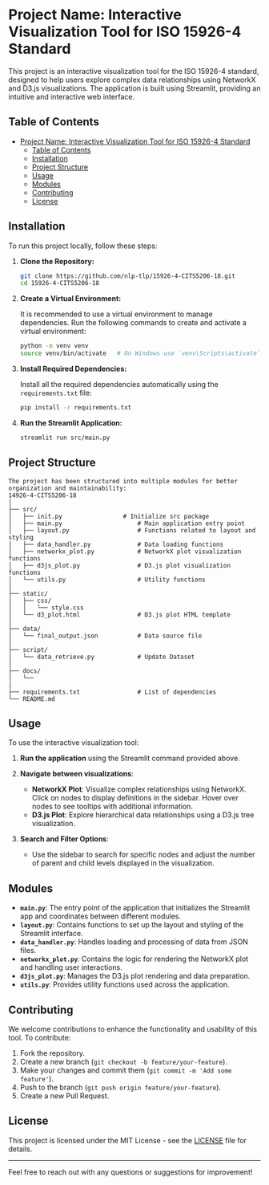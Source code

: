 # Project Name: Interactive Visualization Tool for ISO 15926-4 Standard

This project is an interactive visualization tool for the ISO 15926-4 standard, designed to help users explore complex data relationships using NetworkX and D3.js visualizations. The application is built using Streamlit, providing an intuitive and interactive web interface.

## Table of Contents
- [Project Name: Interactive Visualization Tool for ISO 15926-4 Standard](#project-name-interactive-visualization-tool-for-iso-15926-4-standard)
  - [Table of Contents](#table-of-contents)
  - [Installation](#installation)
  - [Project Structure](#project-structure)
  - [Usage](#usage)
  - [Modules](#modules)
  - [Contributing](#contributing)
  - [License](#license)

## Installation

To run this project locally, follow these steps:

1. **Clone the Repository:**

    ```bash
    git clone https://github.com/nlp-tlp/15926-4-CITS5206-18.git
    cd 15926-4-CITS5206-18
    ```

2. **Create a Virtual Environment:**

    It is recommended to use a virtual environment to manage dependencies. Run the following commands to create and activate a virtual environment:

    ```bash
    python -m venv venv
    source venv/bin/activate   # On Windows use `venv\Scripts\activate`
    ```

3. **Install Required Dependencies:**

    Install all the required dependencies automatically using the `requirements.txt` file:

    ```bash
    pip install -r requirements.txt
    ```

4. **Run the Streamlit Application:**

    ```bash
    streamlit run src/main.py
    ```

## Project Structure
```
The project has been structured into multiple modules for better organization and maintainability:
14926-4-CITS5206-18
│
├── src/
│   ├── init.py                 # Initialize src package
│   ├── main.py                     # Main application entry point
│   ├── layout.py                   # Functions related to layout and styling
│   ├── data_handler.py             # Data loading functions
│   ├── networkx_plot.py            # NetworkX plot visualization functions
│   ├── d3js_plot.py                # D3.js plot visualization functions
│   └── utils.py                    # Utility functions
│
├── static/
│   ├── css/
│   │   └── style.css
│   └── d3_plot.html                # D3.js plot HTML template
│
├── data/
│   └── final_output.json           # Data source file
│
├── script/
│   └── data_retrieve.py            # Update Dataset
│
├── docs/
│   └── 
|
├── requirements.txt                # List of dependencies
└── README.md
```
## Usage

To use the interactive visualization tool:

1. **Run the application** using the Streamlit command provided above.
2. **Navigate between visualizations**:
   - **NetworkX Plot**: Visualize complex relationships using NetworkX. Click on nodes to display definitions in the sidebar. Hover over nodes to see tooltips with additional information.
   - **D3.js Plot**: Explore hierarchical data relationships using a D3.js tree visualization.

3. **Search and Filter Options**:
   - Use the sidebar to search for specific nodes and adjust the number of parent and child levels displayed in the visualization.

## Modules

- **`main.py`**: The entry point of the application that initializes the Streamlit app and coordinates between different modules.
- **`layout.py`**: Contains functions to set up the layout and styling of the Streamlit interface.
- **`data_handler.py`**: Handles loading and processing of data from JSON files.
- **`networkx_plot.py`**: Contains the logic for rendering the NetworkX plot and handling user interactions.
- **`d3js_plot.py`**: Manages the D3.js plot rendering and data preparation.
- **`utils.py`**: Provides utility functions used across the application.

## Contributing

We welcome contributions to enhance the functionality and usability of this tool. To contribute:

1. Fork the repository.
2. Create a new branch (`git checkout -b feature/your-feature`).
3. Make your changes and commit them (`git commit -m 'Add some feature'`).
4. Push to the branch (`git push origin feature/your-feature`).
5. Create a new Pull Request.

## License

This project is licensed under the MIT License - see the [LICENSE](LICENSE) file for details.

---

Feel free to reach out with any questions or suggestions for improvement!
